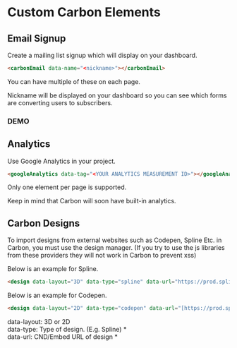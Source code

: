 # Custom Carbon Elements

## Email Signup

Create a mailing list signup which will display on your dashboard.

```html
<carbonEmail data-name="<nickname>"></carbonEmail>
```

You can have multiple of these on each page.

Nickname will be displayed on your dashboard so you can see which forms are converting users to subscribers.

### DEMO
<carbonEmail data-name="DEMO"></carbonEmail>

## Analytics

Use Google Analytics in your project.

```html
<googleAnalytics data-tag="<YOUR ANALYTICS MEASUREMENT ID>"></googleAnalytics>
```

Only one element per page is supported.

Keep in mind that Carbon will soon have built-in analytics.

## Carbon Designs

To import designs from external websites such as Codepen, Spline Etc. in Carbon, you must use the design manager. (If you try to use the js libraries from these providers they will not work in Carbon to prevent xss)

Below is an example for Spline.

```html
<design data-layout="3D" data-type="spline" data-url="https://prod.spline.design/Iu9kNCw-o9kUZfGj/scene.splinecode"></design>
```

Below is an example for Codepen.

```html
<design data-layout="2D" data-type="codepen" data-url="[https://prod.spline.design/Iu9kNCw-o9kUZfGj/scene.splinecode](https://codepen.io/lavadev/embed/MWzxaQR?default-tab=html%2Cresult)"></design>
```

data-layout: 3D or 2D <br>
data-type: Type of design. (E.g. Spline) * <br>
data-url: CND/Embed URL of design * <br>

